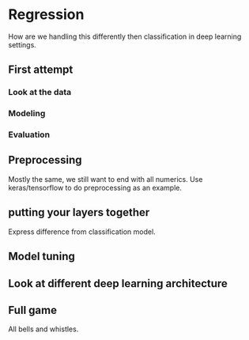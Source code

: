 # Regression

How are we handling this differently then classification in deep learning settings.

## First attempt

### Look at the data

### Modeling

### Evaluation

## Preprocessing

Mostly the same, we still want to end with all numerics. 
Use keras/tensorflow to do preprocessing as an example.

## putting your layers together

Express difference from classification model.

## Model tuning

## Look at different deep learning architecture

## Full game

All bells and whistles.
